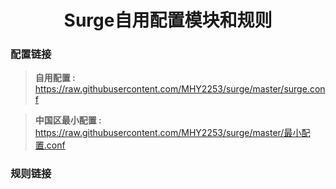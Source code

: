 <h1 align="center">Surge自用配置模块和规则</h1>

### 配置链接

> **自用配置 :** https://raw.githubusercontent.com/MHY2253/surge/master/surge.conf <br>

> **中国区最小配置 :** https://raw.githubusercontent.com/MHY2253/surge/master/最小配置.conf <br>

### 规则链接


